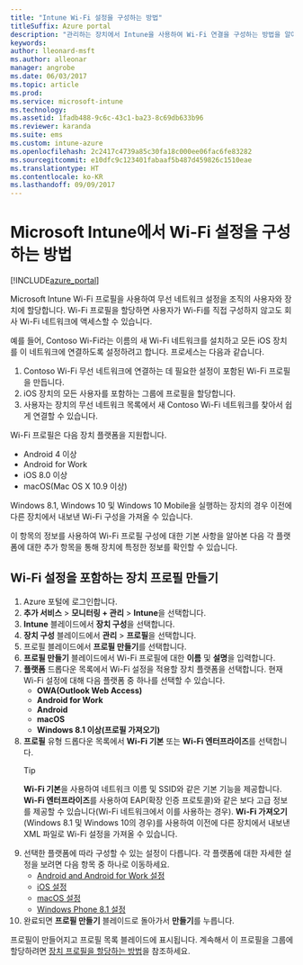 ```yaml
---
title: "Intune Wi-Fi 설정을 구성하는 방법"
titleSuffix: Azure portal
description: "관리하는 장치에서 Intune을 사용하여 Wi-Fi 연결을 구성하는 방법을 알아봅니다.\""
keywords: 
author: lleonard-msft
ms.author: alleonar
manager: angrobe
ms.date: 06/03/2017
ms.topic: article
ms.prod: 
ms.service: microsoft-intune
ms.technology: 
ms.assetid: 1fadb488-9c6c-43c1-ba23-8c69db633b96
ms.reviewer: karanda
ms.suite: ems
ms.custom: intune-azure
ms.openlocfilehash: 2c2417c4739a85c30fa18c000ee06fac6fe83282
ms.sourcegitcommit: e10dfc9c123401fabaaf5b487d459826c1510eae
ms.translationtype: HT
ms.contentlocale: ko-KR
ms.lasthandoff: 09/09/2017
---
```

# <a name="how-to-configure-wi-fi-settings-in-microsoft-intune"></a>Microsoft Intune에서 Wi-Fi 설정을 구성하는 방법

[!INCLUDE[azure_portal](./includes/azure_portal.md)]

Microsoft Intune Wi-Fi 프로필을 사용하여 무선 네트워크 설정을 조직의 사용자와 장치에 할당합니다. Wi-Fi 프로필을 할당하면 사용자가 Wi-Fi를 직접 구성하지 않고도 회사 Wi-Fi 네트워크에 액세스할 수 있습니다.

예를 들어, Contoso Wi-Fi라는 이름의 새 Wi-Fi 네트워크를 설치하고 모든 iOS 장치를 이 네트워크에 연결하도록 설정하려고 합니다. 프로세스는 다음과 같습니다.

1. Contoso Wi-Fi 무선 네트워크에 연결하는 데 필요한 설정이 포함된 Wi-Fi 프로필을 만듭니다.
2. iOS 장치의 모든 사용자를 포함하는 그룹에 프로필을 할당합니다.
3. 사용자는 장치의 무선 네트워크 목록에서 새 Contoso Wi-Fi 네트워크를 찾아서 쉽게 연결할 수 있습니다.

Wi-Fi 프로필은 다음 장치 플랫폼을 지원합니다.

- Android 4 이상
- Android for Work
- iOS 8.0 이상
- macOS(Mac OS X 10.9 이상)

Windows 8.1, Windows 10 및 Windows 10 Mobile을 실행하는 장치의 경우 이전에 다른 장치에서 내보낸 Wi-Fi 구성을 가져올 수 있습니다.

이 항목의 정보를 사용하여 Wi-Fi 프로필 구성에 대한 기본 사항을 알아본 다음 각 플랫폼에 대한 추가 항목을 통해 장치에 특정한 정보를 확인할 수 있습니다.

## <a name="create-a-device-profile-containing-wi-fi-settings"></a>Wi-Fi 설정을 포함하는 장치 프로필 만들기

1. Azure 포털에 로그인합니다.
2. **추가 서비스** > **모니터링 + 관리** > **Intune**을 선택합니다.
3. **Intune** 블레이드에서 **장치 구성**을 선택합니다.
2. **장치 구성** 블레이드에서 **관리** > **프로필**을 선택합니다.
3. 프로필 블레이드에서 **프로필 만들기**를 선택합니다.
4. **프로필 만들기** 블레이드에서 Wi-Fi 프로필에 대한 **이름** 및 **설명**을 입력합니다.
5. **플랫폼** 드롭다운 목록에서 Wi-Fi 설정을 적용할 장치 플랫폼을 선택합니다. 현재 Wi-Fi 설정에 대해 다음 플랫폼 중 하나를 선택할 수 있습니다.
    - **OWA(Outlook Web Access)**
    - **Android for Work**
    - **Android**
    - **macOS**
    - **Windows 8.1 이상(프로필 가져오기)**
6. **프로필** 유형 드롭다운 목록에서 **Wi-Fi 기본** 또는 **Wi-Fi 엔터프라이즈**를 선택합니다.
    >[!TIP]
    >**Wi-Fi 기본**을 사용하여 네트워크 이름 및 SSID와 같은 기본 기능을 제공합니다. **Wi-Fi 엔터프라이즈**를 사용하여 EAP(확장 인증 프로토콜)와 같은 보다 고급 정보를 제공할 수 있습니다(Wi-Fi 네트워크에서 이를 사용하는 경우). **Wi-Fi 가져오기**(Windows 8.1 및 Windows 10의 경우)를 사용하여 이전에 다른 장치에서 내보낸 XML 파일로 Wi-Fi 설정을 가져올 수 있습니다.
7. 선택한 플랫폼에 따라 구성할 수 있는 설정이 다릅니다. 각 플랫폼에 대한 자세한 설정을 보려면 다음 항목 중 하나로 이동하세요.
    - [Android and Android for Work 설정](wi-fi-settings-android.md)
    - [iOS 설정](wi-fi-settings-ios.md)
    - [macOS 설정](wi-fi-settings-macos.md)
    - [Windows Phone 8.1 설정](wi-fi-settings-import-windows-8-1.md)
8. 완료되면 **프로필 만들기** 블레이드로 돌아가서 **만들기**를 누릅니다.

프로필이 만들어지고 프로필 목록 블레이드에 표시됩니다.
계속해서 이 프로필을 그룹에 할당하려면 [장치 프로필을 할당하는 방법](device-profile-assign.md)을 참조하세요.
